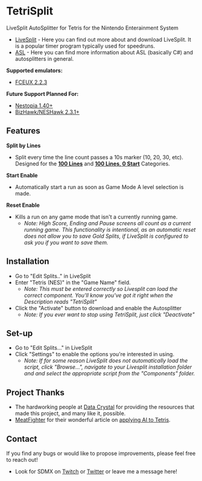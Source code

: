 # TetriSplit
LiveSplit AutoSplitter for Tetris for the Nintendo Enterainment System

* [LiveSplit](http://livesplit.github.io/) - Here you can find out more about and download LiveSplit. It is a popular timer program typically used for speedruns.
* [ASL](https://github.com/LiveSplit/LiveSplit/blob/master/Documentation/Auto-Splitters.md) - Here you can find more information about ASL (basically C#) and autosplitters in general.

**Supported emulators:**

 * [FCEUX 2.2.3](http://www.fceux.com/web/home.html)

**Future Support Planned For:**

 * [Nestopia 1.40+](http://nestopia.sourceforge.net/)
 * [BizHawk/NESHawk 2.3.1+](http://tasvideos.org/BizHawk.html)
 
## Features

**Split by Lines**

 * Split every time the line count passes a 10s marker (10, 20, 30, etc). Designed for the **[100 Lines](https://www.speedrun.com/tetrisnes/#100_Lines)** and **[100 Lines, 0 Start](https://www.speedrun.com/tetrisnes/#100_Lines_Level_0_Start)** Categories.

**Start Enable**

* Automatically start a run as soon as Game Mode A level selection is made.

**Reset Enable**

* Kills a run on any game mode that isn't a currently running game. 
	* *Note: High Score, Ending and Pause screens all count as a current running game. This functionality is intentional, as an automatic reset does not allow you to save Gold Splits, if LiveSplit is configured to ask you if you want to save them.*

## Installation

* Go to "Edit Splits.." in LiveSplit
* Enter "Tetris (NES)" in the "Game Name" field. 
  * *Note: This must be entered correctly so Livesplit can load the correct component. You'll know you've got it right when the Description reads "TetriSplit"* 
* Click the "Activate" button to download and enable the Autosplitter
  * *Note: If you ever want to stop using TetriSplit, just click "Deactivate"*
  
## Set-up

* Go to "Edit Splits..." in LiveSplit
* Click "Settings" to enable the options you're interested in using.
  * *Note: If for some reason LiveSplit does not automatically load the script, click "Browse...", navigate to your Livesplit installation folder and and select the appropriate script from the "Components" folder.*

## Project Thanks

* The hardworking people at [Data Crystal](https://datacrystal.romhacking.net/wiki/Tetris_(NES):RAM_map) for providing the resources that made this project, and many like it, possible.
* [MeatFighter](https://meatfighter.com/) for their wonderful article on [applying AI to Tetris](https://meatfighter.com/nintendotetrisai).

## Contact

If you find any bugs or would like to propose improvements, please feel free to reach out! 

* Look for SDMX on [Twitch](http://twitch.tv/sdmx) or [Twitter](https://twitter.com/sdmx) or leave me a message here!

